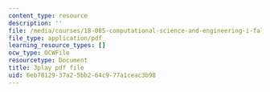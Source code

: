 ```yaml
---
content_type: resource
description: ''
file: /media/courses/18-085-computational-science-and-engineering-i-fall-2008/6eb7812937a25bb264c977a1ceac3b98_h5KiY9lvHc4.pdf
file_type: application/pdf
learning_resource_types: []
ocw_type: OCWFile
resourcetype: Document
title: 3play pdf file
uid: 6eb78129-37a2-5bb2-64c9-77a1ceac3b98
---
```

